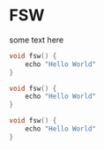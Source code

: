 # FSW

some text here

```c title="fsw.c"
void fsw() {
    echo "Hello World"
}
```

```c title="fsw.c" linenums="1"
void fsw() {
    echo "Hello World"
}
```

```c title="fsw.c" linenums="1" hl_lines="2"
void fsw() {
    echo "Hello World"
}
```
